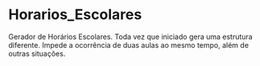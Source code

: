 # Horarios_Escolares

Gerador de Horários Escolares. Toda vez que iniciado gera uma estrutura diferente. Impede a ocorrência de duas aulas ao mesmo tempo, além de outras situações.

